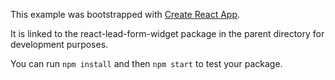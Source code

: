 This example was bootstrapped with [Create React App](https://github.com/facebook/create-react-app).

It is linked to the react-lead-form-widget package in the parent directory for development purposes.

You can run `npm install` and then `npm start` to test your package.
